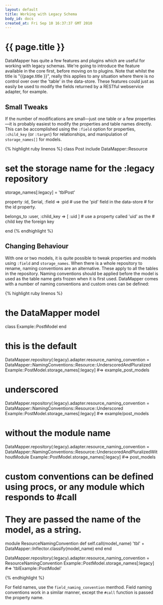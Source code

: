 ```yaml
---
layout: default
title: Working with Legacy Schema
body_id: docs
created_at: Fri Sep 10 16:37:37 GMT 2010
---
```


{{ page.title }}
================

DataMapper has quite a few features and plugins which are useful for working
with legacy schemas. We're going to introduce the feature available in the core
first, before moving on to plugins. Note that whilst the title is "{{page.title }}",
really this applies to any situation where there is no control over over the
'table' in the data-store. These features could just as easily be used to
modify the fields returned by a RESTful webservice adapter, for example.

Small Tweaks
------------

If the number of modifications are small&mdash;just one table or a few
properties&mdash;it is probably easiest to modify the properties and table names
directly. This can be accomplished using the `:field` option for properties,
`:child_key` (or `:target`) for relationships, and manipulation of
`storage_names[]` for models.

{% highlight ruby linenos %}
class Post
  include DataMapper::Resource

  # set the storage name for the :legacy repository
  storage_names[:legacy] = 'tblPost'

  property :id, Serial, :field => :pid # use the 'pid' field in the data-store
                                        # for the id property.

  belongs_to :user, :child_key => [ :uid ] # use a property called 'uid' as the
                                           # child key the foreign key

end
{% endhighlight %}

Changing Behaviour
------------------

With one or two models, it is quite possible to tweak properties and models
using `:field` and `storage_names`. When there is a whole repository to rename,
naming conventions are an alternative. These apply to all the tables in the
repository. Naming conventions should be applied before the model is used as
the table name gets frozen when it is first used. DataMapper comes with a
number of naming conventions and custom ones can be defined:

{% highlight ruby linenos %}

# the DataMapper model
class Example::PostModel
end

# this is the default
DataMapper.repository(:legacy).adapter.resource_naming_convention = DataMapper::NamingConventions::Resource::UnderscoredAndPluralized
Example::PostModel.storage_names[:legacy]
#=> example_post_models

# underscored
DataMapper.repository(:legacy).adapter.resource_naming_convention = DataMapper::NamingConventions::Resource::Underscored
Example::PostModel.storage_names[:legacy]
#=> example/post_models

# without the module name
DataMapper.repository(:legacy).adapter.resource_naming_convention = DataMapper::NamingConventions::Resource::UnderscoredAndPluralizedWithoutModule
Example::PostModel.storage_names[:legacy]
#=> post_models

# custom conventions can be defined using procs, or any module which responds to #call
# They are passed the name of the model, as a string.
module ResourceNamingConvention
  def self.call(model_name)
    'tbl' + DataMapper::Inflector.classify(model_name)
  end
end

DataMapper.repository(:legacy).adapter.resource_naming_convention = ResourceNamingConvention
Example::PostModel.storage_names[:legacy]
#=> 'tblExample::PostModel'

{% endhighlight %}

For field names, use the `field_naming_convention` menthod. Field naming
conventions work in a similar manner, except the `#call` function is passed the
property name.
